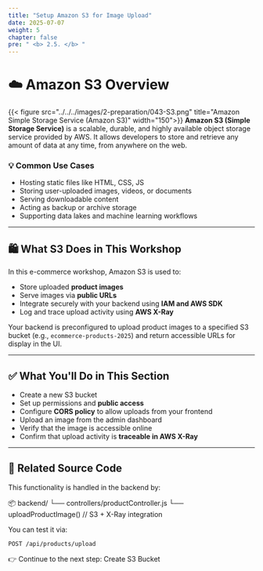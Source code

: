 ```yaml
---
title: "Setup Amazon S3 for Image Upload"
date: 2025-07-07
weight: 5
chapter: false
pre: " <b> 2.5. </b> "
---
```


# ☁️ Amazon S3 Overview
{{< figure src="../../../images/2-preparation/043-S3.png" title="Amazon Simple Storage Service (Amazon S3)" width="150">}}
**Amazon S3 (Simple Storage Service)** is a scalable, durable, and highly available object storage service provided by AWS. It allows developers to store and retrieve any amount of data at any time, from anywhere on the web.

### 💡 Common Use Cases

- Hosting static files like HTML, CSS, JS
- Storing user-uploaded images, videos, or documents
- Serving downloadable content
- Acting as backup or archive storage
- Supporting data lakes and machine learning workflows

---

## 🛍️ What S3 Does in This Workshop

In this e-commerce workshop, Amazon S3 is used to:

- Store uploaded **product images**
- Serve images via **public URLs**
- Integrate securely with your backend using **IAM and AWS SDK**
- Log and trace upload activity using **AWS X-Ray**

Your backend is preconfigured to upload product images to a specified S3 bucket (e.g., `ecommerce-products-2025`) and return accessible URLs for display in the UI.

---

## ✅ What You'll Do in This Section

- Create a new S3 bucket
- Set up permissions and **public access**
- Configure **CORS policy** to allow uploads from your frontend
- Upload an image from the admin dashboard
- Verify that the image is accessible online
- Confirm that upload activity is **traceable in AWS X-Ray**

---

## 📁 Related Source Code

This functionality is handled in the backend by:

📦 backend/
└── controllers/productController.js
└── uploadProductImage() // S3 + X-Ray integration

You can test it via:

```http
POST /api/products/upload
```

👉 Continue to the next step: Create S3 Bucket
